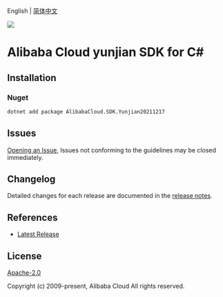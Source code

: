 English | [简体中文](README-CN.md)

![](https://aliyunsdk-pages.alicdn.com/icons/AlibabaCloud.svg)

# Alibaba Cloud yunjian SDK for C#

## Installation

### Nuget

```bash
dotnet add package AlibabaCloud.SDK.Yunjian20211217
```

## Issues

[Opening an Issue](https://github.com/aliyun/alibabacloud-csharp-sdk/issues/new), Issues not conforming to the guidelines may be closed immediately.

## Changelog

Detailed changes for each release are documented in the [release notes](./ChangeLog.md).

## References

* [Latest Release](https://github.com/aliyun/alibabacloud-csharp-sdk/)

## License

[Apache-2.0](http://www.apache.org/licenses/LICENSE-2.0)

Copyright (c) 2009-present, Alibaba Cloud All rights reserved.
